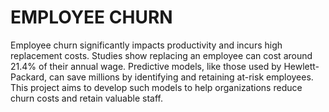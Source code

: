 # EMPLOYEE CHURN
Employee churn significantly impacts productivity and incurs high replacement costs. Studies show replacing an employee can cost around 21.4% of their annual wage. Predictive models, like those used by Hewlett-Packard, can save millions by identifying and retaining at-risk employees. This project aims to develop such models to help organizations reduce churn costs and retain valuable staff.
